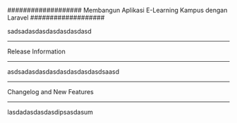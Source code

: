 ###################
Membangun Aplikasi E-Learning Kampus dengan Laravel
###################

sadsadasdasdasdasdasdasd

*******************
Release Information
*******************

asdsadasdasdasdasdasdasdasdsaasd

**************************
Changelog and New Features
**************************

lasdadasdasdasdipsasdasum